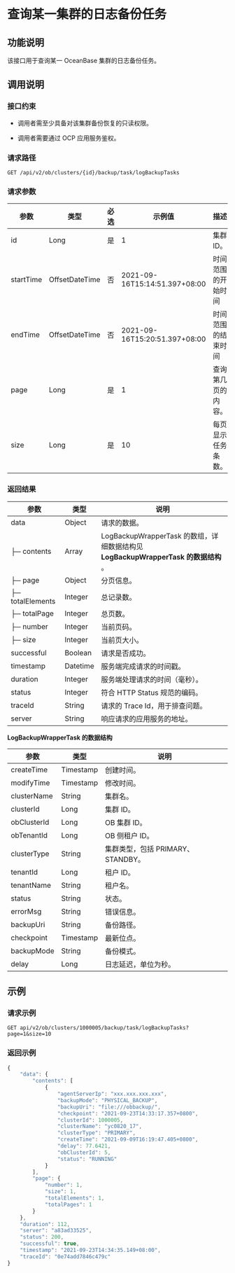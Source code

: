 查询某一集群的日志备份任务 
==================================



功能说明 
-------------------------

该接口用于查询某一 OceanBase 集群的日志备份任务。

调用说明 
-------------------------

### 接口约束 

* 调用者需至少具备对该集群备份恢复的只读权限。

  

* 调用者需要通过 OCP 应用服务鉴权。

  




### 请求路径 

`GET /api/v2/ob/clusters/{id}/backup/task/logBackupTasks`

### 请求参数 



|    参数     |       类型       | 必选 |              示例值              |    描述     |
|-----------|----------------|----|-------------------------------|-----------|
| id        | Long           | 是  | 1                             | 集群 ID。    |
| startTime | OffsetDateTime | 否  | 2021-09-16T15:14:51.397+08:00 | 时间范围的开始时间 |
| endTime   | OffsetDateTime | 否  | 2021-09-16T15:20:51.397+08:00 | 时间范围的结束时间 |
| page      | Long           | 是  | 1                             | 查询第几页的内容。 |
| size      | Long           | 是  | 10                            | 每页显示任务条数。 |



### 返回结果 



|        参数        |    类型    |                                说明                                 |
|------------------|----------|-------------------------------------------------------------------|
| data             | Object   | 请求的数据。                                                            |
| ├─ contents      | Array    | LogBackupWrapperTask 的数组，详细数据结构见 **LogBackupWrapperTask 的数据结构** 。 |
| ├─ page          | Object   | 分页信息。                                                             |
| ├─ totalElements | Integer  | 总记录数。                                                             |
| ├─ totalPage     | Integer  | 总页数。                                                              |
| ├─ number        | Integer  | 当前页码。                                                             |
| ├─ size          | Integer  | 当前页大小。                                                            |
| successful       | Boolean  | 请求是否成功。                                                           |
| timestamp        | Datetime | 服务端完成请求的时间戳。                                                      |
| duration         | Integer  | 服务端处理请求的时间（毫秒）。                                                   |
| status           | Integer  | 符合 HTTP Status 规范的编码。                                             |
| traceId          | String   | 请求的 Trace Id，用于排查问题。                                              |
| server           | String   | 响应请求的应用服务的地址。                                                     |



**LogBackupWrapperTask 的数据结构** 


|     参数      |    类型     |            说明            |
|-------------|-----------|--------------------------|
| createTime  | Timestamp | 创建时间。                    |
| modifyTime  | Timestamp | 修改时间。                    |
| clusterName | String    | 集群名。                     |
| clusterId   | Long      | 集群 ID。                   |
| obClusterId | Long      | OB 集群 ID。                |
| obTenantId  | Long      | OB 侧租户 ID。               |
| clusterType | String    | 集群类型，包括 PRIMARY、STANDBY。 |
| tenantId    | Long      | 租户 ID。                   |
| tenantName  | String    | 租户名。                     |
| status      | String    | 状态。                      |
| errorMsg    | String    | 错误信息。                    |
| backupUri   | String    | 备份路径。                    |
| checkpoint  | Timestamp | 最新位点。                    |
| backupMode  | String    | 备份模式。                    |
| delay       | Long      | 日志延迟，单位为秒。               |



示例 
-----------------------

### 请求示例 

`GET api/v2/ob/clusters/1000005/backup/task/logBackupTasks?page=1&size=10`

### 返回示例 

```javascript
{
    "data": {
        "contents": [
            {
                "agentServerIp": "xxx.xxx.xxx.xxx",
                "backupMode": "PHYSICAL_BACKUP",
                "backupUri": "file:///obbackup/",
                "checkpoint": "2021-09-23T14:33:17.357+0800",
                "clusterId": 1000005,
                "clusterName": "yc0820_17",
                "clusterType": "PRIMARY",
                "createTime": "2021-09-09T16:19:47.405+0800",
                "delay": 77.6421,
                "obClusterId": 5,
                "status": "RUNNING"
            }
        ],
        "page": {
            "number": 1,
            "size": 1,
            "totalElements": 1,
            "totalPages": 1
        }
    },
    "duration": 112,
    "server": "a83ad33525",
    "status": 200,
    "successful": true,
    "timestamp": "2021-09-23T14:34:35.149+08:00",
    "traceId": "0e74add7846c479c"
}
```


